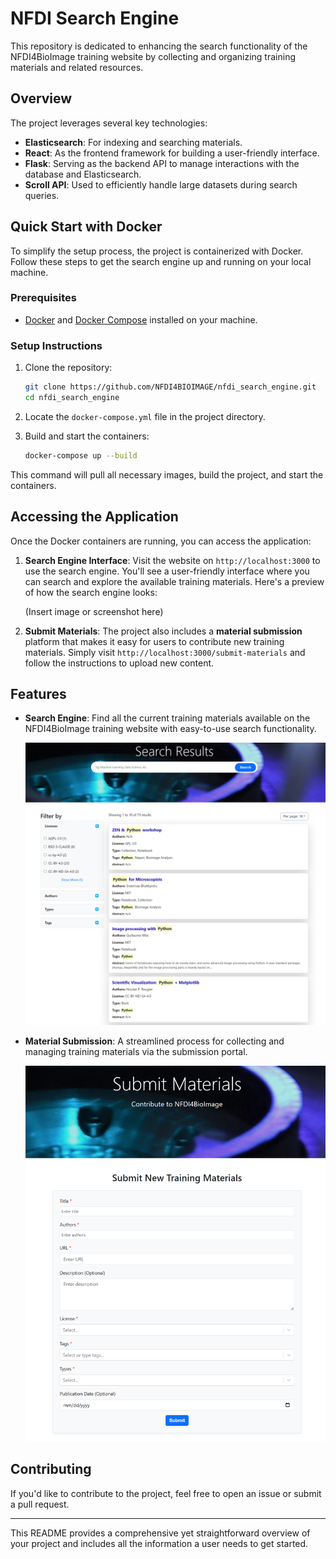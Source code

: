 # NFDI Search Engine

This repository is dedicated to enhancing the search functionality of the NFDI4BioImage training website by collecting and organizing training materials and related resources.

## Overview

The project leverages several key technologies:
- **Elasticsearch**: For indexing and searching materials.
- **React**: As the frontend framework for building a user-friendly interface.
- **Flask**: Serving as the backend API to manage interactions with the database and Elasticsearch.
- **Scroll API**: Used to efficiently handle large datasets during search queries.

## Quick Start with Docker

To simplify the setup process, the project is containerized with Docker. Follow these steps to get the search engine up and running on your local machine.

### Prerequisites
- [Docker](https://www.docker.com/) and [Docker Compose](https://docs.docker.com/compose/install/) installed on your machine.

### Setup Instructions

1. Clone the repository:
   ```bash
   git clone https://github.com/NFDI4BIOIMAGE/nfdi_search_engine.git
   cd nfdi_search_engine
   ```

2. Locate the `docker-compose.yml` file in the project directory.

3. Build and start the containers:
   ```bash
   docker-compose up --build
   ```

This command will pull all necessary images, build the project, and start the containers.

## Accessing the Application

Once the Docker containers are running, you can access the application:

1. **Search Engine Interface**: Visit the website on `http://localhost:3000` to use the search engine. You'll see a user-friendly interface where you can search and explore the available training materials. Here's a preview of how the search engine looks:

   (Insert image or screenshot here)

2. **Submit Materials**: The project also includes a **material submission** platform that makes it easy for users to contribute new training materials. Simply visit `http://localhost:3000/submit-materials` and follow the instructions to upload new content.

## Features

- **Search Engine**: Find all the current training materials available on the NFDI4BioImage training website with easy-to-use search functionality.
  
  ![Search Engine Results](./images/search_results.png)

- **Material Submission**: A streamlined process for collecting and managing training materials via the submission portal.

  ![Submit Materials](./images/submit_materials.png)


## Contributing

If you'd like to contribute to the project, feel free to open an issue or submit a pull request.

---

This README provides a comprehensive yet straightforward overview of your project and includes all the information a user needs to get started.